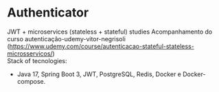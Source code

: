 # Authenticator
JWT + microservices (stateless + stateful) studies
Acompanhamento do curso autenticação-udemy-vitor-negrisoli (https://www.udemy.com/course/autenticacao-stateful-stateless-microsservicos/)  
Stack of tecnologies:
- Java 17, Spring Boot 3, JWT, PostgreSQL, Redis, Docker e Docker-compose.

  
